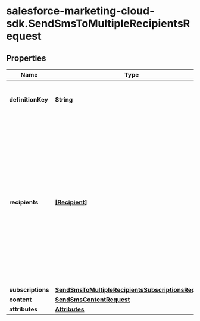 # salesforce-marketing-cloud-sdk.SendSmsToMultipleRecipientsRequest

## Properties
Name | Type | Description | Notes
------------ | ------------- | ------------- | -------------
**definitionKey** | **String** | Unique, user-generated key to access the definition object. | 
**recipients** | [**[Recipient]**](Recipient.md) | Array of recipient objects that contain parameters and metadata for the recipients, such as send tracking and personalization attributes. Use this parameter to send to multiple recipients in one request. Use either the recipient or recipients parameter, but not both. | 
**subscriptions** | [**SendSmsToMultipleRecipientsSubscriptionsRequest**](SendSmsToMultipleRecipientsSubscriptionsRequest.md) |  | [optional] 
**content** | [**SendSmsContentRequest**](SendSmsContentRequest.md) |  | [optional] 
**attributes** | [**Attributes**](Attributes.md) |  | [optional] 


